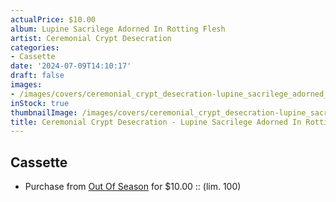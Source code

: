 ```yaml
---
actualPrice: $10.00
album: Lupine Sacrilege Adorned In Rotting Flesh
artist: Ceremonial Crypt Desecration
categories:
- Cassette
date: '2024-07-09T14:10:17'
draft: false
images:
- /images/covers/ceremonial_crypt_desecration-lupine_sacrilege_adorned_in_rotting_flesh.jpg
inStock: true
thumbnailImage: /images/covers/ceremonial_crypt_desecration-lupine_sacrilege_adorned_in_rotting_flesh-thumb.jpg
title: Ceremonial Crypt Desecration - Lupine Sacrilege Adorned In Rotting Flesh
---
```


## Cassette
* Purchase from [Out Of Season](https://www.outofseasonlabel.com/products/ceremonial-crypt-desecration-lupine-sacrilege-adorned-in-rotting-flesh-cassette-tape-lim-100) for $10.00 :: (lim. 100)
